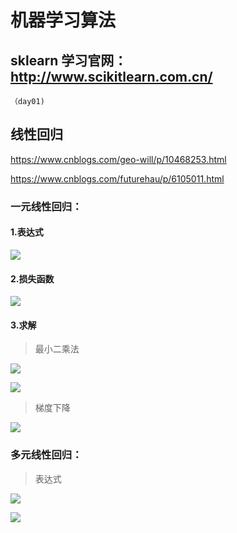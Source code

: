 # 机器学习算法

## sklearn 学习官网：http://www.scikitlearn.com.cn/

`（day01)`

## 线性回归

https://www.cnblogs.com/geo-will/p/10468253.html

https://www.cnblogs.com/futurehau/p/6105011.html

### 一元线性回归：

#### 1.表达式

![](https://img2018.cnblogs.com/blog/856725/201903/856725-20190303225317608-462127381.png)

#### 2.损失函数

![](https://img2018.cnblogs.com/blog/856725/201903/856725-20190303225403953-1601026207.png)

#### 3.求解

> 最小二乘法

![](https://img2018.cnblogs.com/blog/856725/201903/856725-20190303225511784-1188061678.png)





![](https://img2018.cnblogs.com/blog/856725/201903/856725-20190303225639407-822453102.png)





> 梯度下降

![](https://img2018.cnblogs.com/blog/856725/201903/856725-20190303225705480-236089.png)

### 多元线性回归：

> 表达式

![](https://images2015.cnblogs.com/blog/1005412/201611/1005412-20161126182442925-651604127.png)



![](https://images2015.cnblogs.com/blog/1005412/201611/1005412-20161126182541675-1864656207.png)